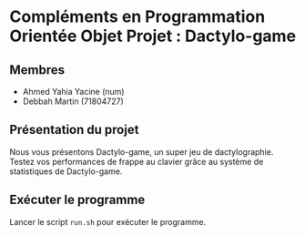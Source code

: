 # Compléments en Programmation Orientée Objet Projet : Dactylo-game

## Membres

- Ahmed Yahia Yacine (num)
- Debbah Martin (71804727)

## Présentation du projet

Nous vous présentons Dactylo-game, un super jeu de dactylographie.
Testez vos performances de frappe au clavier grâce au système de statistiques
de Dactylo-game. 

## Exécuter le programme

Lancer le script `run.sh` pour exécuter le programme.